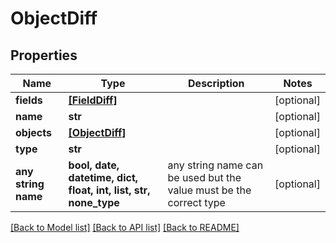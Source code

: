 # ObjectDiff


## Properties
Name | Type | Description | Notes
------------ | ------------- | ------------- | -------------
**fields** | [**[FieldDiff]**](FieldDiff.md) |  | [optional] 
**name** | **str** |  | [optional] 
**objects** | [**[ObjectDiff]**](ObjectDiff.md) |  | [optional] 
**type** | **str** |  | [optional] 
**any string name** | **bool, date, datetime, dict, float, int, list, str, none_type** | any string name can be used but the value must be the correct type | [optional]

[[Back to Model list]](../README.md#documentation-for-models) [[Back to API list]](../README.md#documentation-for-api-endpoints) [[Back to README]](../README.md)


